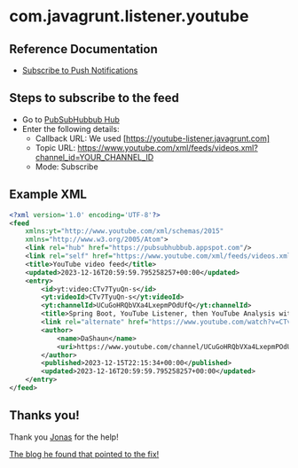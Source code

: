 # com.javagrunt.listener.youtube

## Reference Documentation

- [Subscribe to Push Notifications](https://developers.google.com/youtube/v3/guides/push_notifications)

## Steps to subscribe to the feed

- Go to [PubSubHubbub Hub](https://pubsubhubbub.appspot.com/subscribe)
- Enter the following details:
  - Callback URL: We used [https://youtube-listener.javagrunt.com]
  - Topic URL: https://www.youtube.com/xml/feeds/videos.xml?channel_id=YOUR_CHANNEL_ID
  - Mode: Subscribe

## Example XML

```xml
<?xml version='1.0' encoding='UTF-8'?>
<feed
	xmlns:yt="http://www.youtube.com/xml/schemas/2015"
	xmlns="http://www.w3.org/2005/Atom">
	<link rel="hub" href="https://pubsubhubbub.appspot.com"/>
	<link rel="self" href="https://www.youtube.com/xml/feeds/videos.xml?channel_id=UCuGoHRQbVXa4LxepmPOdUfQ"/>
	<title>YouTube video feed</title>
	<updated>2023-12-16T20:59:59.795258257+00:00</updated>
	<entry>
		<id>yt:video:CTv7TyuQn-s</id>
		<yt:videoId>CTv7TyuQn-s</yt:videoId>
		<yt:channelId>UCuGoHRQbVXa4LxepmPOdUfQ</yt:channelId>
		<title>Spring Boot, YouTube Listener, then YouTube Analysis with Spring AI</title>
		<link rel="alternate" href="https://www.youtube.com/watch?v=CTv7TyuQn-s"/>
		<author>
			<name>DaShaun</name>
			<uri>https://www.youtube.com/channel/UCuGoHRQbVXa4LxepmPOdUfQ</uri>
		</author>
		<published>2023-12-15T22:15:34+00:00</published>
		<updated>2023-12-16T20:59:59.795258257+00:00</updated>
	</entry>
</feed>
``` 

## Thanks you!

Thank you [Jonas](https://github.com/Bjoggis-Studios) for the help!

[The blog he found that pointed to the fix!](https://kevincox.ca/2021/12/16/youtube-websub/#wrong-topic-url)